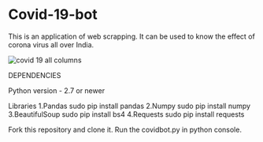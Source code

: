 # Covid-19-bot
This is an application of web scrapping. It can be used to know the effect of corona virus all over India.

![covid 19 all columns](https://user-images.githubusercontent.com/45814442/77205715-7174f200-6b1b-11ea-97fd-5f13f9cc8622.png)

DEPENDENCIES 

Python version - 2.7 or newer

Libraries
1.Pandas sudo pip install pandas 
2.Numpy  sudo pip install numpy
3.BeautifulSoup  sudo pip install bs4
4.Requests sudo pip install requests

Fork this repository and clone it.
Run the covidbot.py in python console.
